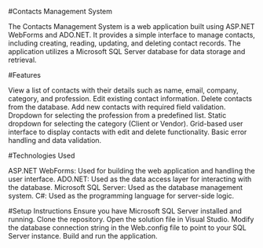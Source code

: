 #Contacts Management System

The Contacts Management System is a web application built using ASP.NET WebForms and ADO.NET. It provides a simple interface to manage contacts, including creating, reading, updating, and deleting contact records. The application utilizes a Microsoft SQL Server database for data storage and retrieval.

#Features

View a list of contacts with their details such as name, email, company, category, and profession.
Edit existing contact information.
Delete contacts from the database.
Add new contacts with required field validation.
Dropdown for selecting the profession from a predefined list.
Static dropdown for selecting the category (Client or Vendor).
Grid-based user interface to display contacts with edit and delete functionality.
Basic error handling and data validation.

#Technologies Used

ASP.NET WebForms: Used for building the web application and handling the user interface.
ADO.NET: Used as the data access layer for interacting with the database.
Microsoft SQL Server: Used as the database management system.
C#: Used as the programming language for server-side logic.

#Setup Instructions
Ensure you have Microsoft SQL Server installed and running.
Clone the repository.
Open the solution file in Visual Studio.
Modify the database connection string in the Web.config file to point to your SQL Server instance.
Build and run the application.
